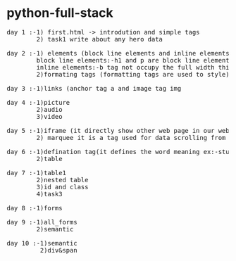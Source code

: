 # python-full-stack
<pre>
day 1 :-1) first.html -> introdution and simple tags
        2) task1 write about any hero data

day 2 :-1) elements (block line elements and inline elements)
        block line elements:-h1 and p are block line element it occupy full width
        inline elements:-b tag not occupy the full width this is inline element
        2)formating tags (formatting tags are used to style)

day 3 :-1)links (anchor tag a and image tag img

day 4 :-1)picture
        2)audio
        3)video

day 5 :-1)iframe (it directly show other web page in our web pade not only webpage youtube videos map location show in our web page )
        2) marquee it is a tag used for data scrolling from left to right or right to left
        
day 6 :-1)defination tag(it defines the word meaning ex:-student->dt mahesh->dd (this 2 tags in dl tag)) 
        2)table

day 7 :-1)table1
        2)nested table
        3)id and class
        4)task3

day 8 :-1)forms

day 9 :-1)all_forms
        2)semantic

day 10 :-1)semantic
         2)div&span
</pre>